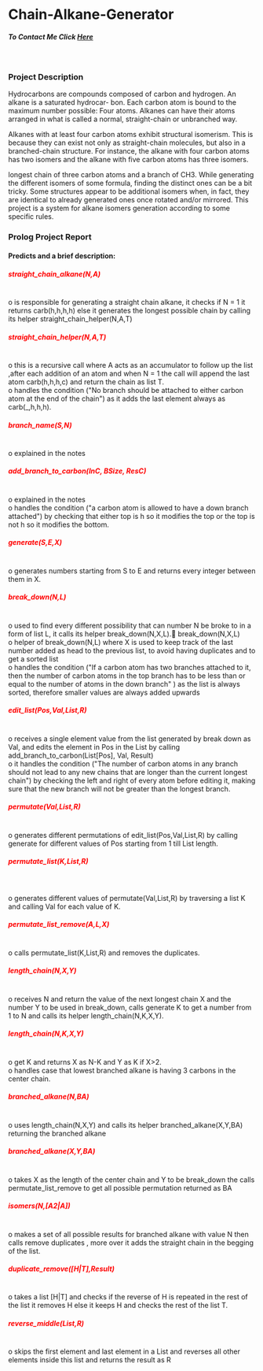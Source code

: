 # Chain-Alkane-Generator
##### To Contact Me Click [Here](http://youssufradi.github.io/)
<br><h3>
Project Description
</h4>
<p>
Hydrocarbons are compounds composed of carbon and hydrogen. An alkane is a saturated hydrocar-
bon. Each carbon atom is bound to the maximum number possible: Four atoms. Alkanes can have their atoms arranged in what is called a normal, straight-chain or unbranched way.
</p></h5>
<p>
Alkanes with at least four carbon atoms exhibit structural isomerism. This is because they can exist not only as straight-chain molecules, but also in a branched-chain structure. For instance, the alkane with four carbon atoms has two isomers and the alkane with five carbon atoms has three isomers.
</p></h5>

<p>
longest chain of three carbon atoms and a branch of CH3. While generating the different isomers of some formula, finding the distinct ones can be a bit tricky. Some structures appear to be additional isomers when, in fact, they are identical to already generated ones once rotated and/or mirrored. This project is a system for alkane isomers generation according to some specific rules.
</p></h5>
<h3>
Prolog Project Report
</h3>
<h4>
Predicts and a brief description:
</h4>
<div><h5><p style="color:red">straight_chain_alkane(N,A)</p></h5></br>
o is responsible for generating a straight chain alkane, it checks if N = 1 it
returns carb(h,h,h,h) else it generates the longest possible chain by calling
</br>its helper straight_chain_helper(N,A,T)
</div>
<div><h5><p style="color:red">straight_chain_helper(N,A,T)</p></h5></br>
o this is a recursive call where A acts as an accumulator to follow up the list
,after each addition of an atom and when N = 1 the call will append the
last atom carb(h,h,h,c) and return the chain as list T.
</br>o handles the condition ("No branch should be attached to either carbon
atom at the end of the chain") as it adds the last element always as
carb(_,h,h,h).
</div>
<div><h5><p style="color:red">branch_name(S,N)</p></h5></br>
o explained in the notes
</div>
<div><h5><p style="color:red">add_branch_to_carbon(InC, BSize, ResC)</p></h5></br>
o explained in the notes
</br>o handles the condition ("a carbon atom is allowed to have a down branch
attached") by checking that either top is h so it modifies the top or the top
is not h so it modifies the bottom.
</div>
<div><h5><p style="color:red">generate(S,E,X)</p></h5></br>
o generates numbers starting from S to E and returns every integer between
them in X.
</div>
<div><h5><p style="color:red">break_down(N,L)</p></h5></br>
o used to find every different possibility that can number N be broke to in a
form of list L, it calls its helper break_down(N,X,L). break_down(N,X,L)
</br>o helper of break_down(N,L) where X is used to keep track of the last
number added as head to the previous list, to avoid having duplicates and
to get a sorted list
</br>o handles the condition ("If a carbon atom has two branches attached to it,
then the number of carbon atoms in the top branch has to be less than or
equal to the number of atoms in the down branch" ) as the list is always
sorted, therefore smaller values are always added upwards
</div>
<div><h5><p style="color:red">edit_list(Pos,Val,List,R)</p></h5></br>
o receives a single element value from the list generated by break down as
Val, and edits the element in Pos in the List by calling
add_branch_to_carbon(List[Pos], Val, Result)
</br>o it handles the condition ("The number of carbon atoms in any branch
should not lead to any new chains that are longer than the current longest
chain") by checking the left and right of every atom before editing it,
making sure that the new branch will not be greater than the longest
branch.
</div>
<div><h5><p style="color:red">permutate(Val,List,R)</p></h5></br>
o generates different permutations of edit_list(Pos,Val,List,R) by calling
generate for different values of Pos starting from 1 till List length.
</div>
<div><h5><p style="color:red">permutate_list(K,List,R)</p></h5></br>
</br>o generates different values of permutate(Val,List,R) by traversing a list K
and calling Val for each value of K.
</div>
<div><h5><p style="color:red">permutate_list_remove(A,L,X)</p></h5></br>
o calls permutate_list(K,List,R) and removes the duplicates.
</div>
<div><h5><p style="color:red">length_chain(N,X,Y)</p></h5></br>
o receives N and return the value of the next longest chain X and the
number Y to be used in break_down, calls generate K to get a number
from 1 to N and calls its helper length_chain(N,K,X,Y).
</div>
<div><h5><p style="color:red">length_chain(N,K,X,Y)</p></h5></br>
o get K and returns X as N-K and Y as K if X>2.
</br>o handles case that lowest branched alkane is having 3 carbons in the center
chain.
</div>
<div><h5><p style="color:red">branched_alkane(N,BA)</p></h5></br>
o uses length_chain(N,X,Y) and calls its helper branched_alkane(X,Y,BA)
returning the branched alkane
</div>
<div><h5><p style="color:red">branched_alkane(X,Y,BA)</p></h5></br>
o takes X as the length of the center chain and Y to be break_down the calls
permutate_list_remove to get all possible permutation returned as BA
</div>
<div><h5><p style="color:red">isomers(N,[A2|A])</p></h5></br>
o makes a set of all possible results for branched alkane with value N then
calls remove duplicates , more over it adds the straight chain in the
begging of the list.
</div>
<div><h5><p style="color:red">duplicate_remove([H|T],Result)</p></h5></br>
o takes a list [H|T] and checks if the reverse of H is repeated in the rest of
the list it removes H else it keeps H and checks the rest of the list T.
</div>
<div><h5><p style="color:red">reverse_middle(List,R)</p></h5></br>
o skips the first element and last element in a List and reverses all other
elements inside this list and returns the result as R
</div>
